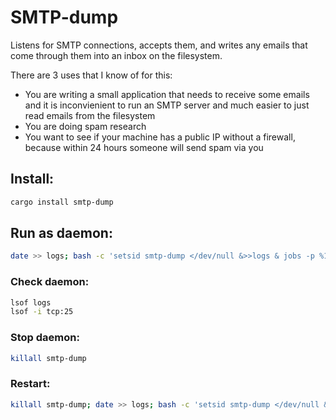 # SMTP-dump

Listens for SMTP connections, accepts them, and writes any emails that come through them into an inbox on the filesystem.

There are 3 uses that I know of for this:

* You are writing a small application that needs to receive some emails and it is inconvienient to run an SMTP server and much easier to just read emails from the filesystem
* You are doing spam research
* You want to see if your machine has a public IP without a firewall, because within 24 hours someone will send spam via you

## Install:

```sh
cargo install smtp-dump
```

## Run as daemon:

```sh
date >> logs; bash -c 'setsid smtp-dump </dev/null &>>logs & jobs -p %1'
```

### Check daemon:

```sh
lsof logs
lsof -i tcp:25
```

### Stop daemon:

```sh
killall smtp-dump
```

### Restart:

```sh
killall smtp-dump; date >> logs; bash -c 'setsid smtp-dump </dev/null &>>logs & jobs -p %1'
```

